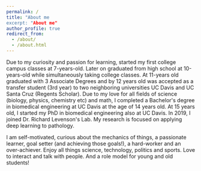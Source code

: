 ```yaml
---
permalink: /
title: "About me
excerpt: "About me"
author_profile: true
redirect_from: 
  - /about/
  - /about.html
---
```


Due to my curiosity and passion for learning, started my first college campus classes at 7-years-old. Later on graduated from high school at 10-years-old while simultaneously taking college classes. At 11-years old graduated with 3 Associate Degrees and by 12 years old was accepted as a transfer student (3rd year) to two neighboring universities UC Davis and UC Santa Cruz (Regents Scholar). Due to my love for all fields of science (biology, physics, chemistry etc) and math, I completed a Bachelor's degree in biomedical engineering at UC Davis at the age of 14 years old. At 15 years old, I started my PhD in biomedical engineering also at UC Davis. In 2019, I joined Dr. Richard Levenson's Lab. My research is focused on applying deep learning to pathology.


I am self-motivated, curious about the mechanics of things, a passionate learner, goal setter (and achieving those goals!), a hard-worker and an over-achiever. Enjoy all things science, technology, politics and sports. Love to interact and talk with people. And a role model for young and old students!


